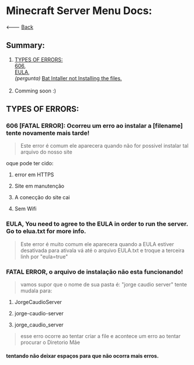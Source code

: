 # Minecraft Server Menu Docs:
<--- <a href="https://gabrielramires.github.io/MinecraftServerMenu">Back</a>

## Summary:
1. <a href="#types-of-errors">TYPES OF ERRORS:</a>\
  <a href="#606-fatal-error-ocorreu-um-erro-ao-instalar-a-filename-tente-novamente-mais-tarde">606</a>,\
  <a href="#eula-you-need-to-agree-to-the-eula-in-order-to-run-the-server-go-to-eluatxt-for-more-info">EULA</a>,\
  *(pergunta)* <a href="#fatal-error-o-arquivo-de-instalação-não-esta-funcionando"> Bat Intaller not Installing the files.</a>
<br></br>
3. Comming soon :)

## TYPES OF ERRORS:

### 606 [FATAL ERROR]: Ocorreu um erro ao instalar a [filename] tente novamente mais tarde!
> Este error é comum ele aparecera quando não for possivel instalar tal arquivo do nosso site

oque pode ter cido:

1. error em HTTPS

2. Site em manutenção

3. A conecção do site cai

4. Sem Wifi

### EULA, You need to agree to the EULA in order to run the server. Go to elua.txt for more info.
> Este error é muito comum ele aparecera quando a EULA estiver desativada para ativala vá até o arquivo EULA.txt e troque a terceira linh por "eula=true"

### FATAL ERROR, o arquivo de instalação não esta funcionando!
> vamos supor que o nome de sua pasta é: "jorge caudio server" tente mudala para:

1. JorgeCaudioServer

2. jorge-caudio-server

3. jorge_caudio_server

> esse erro ocorre ao tentar criar a file e acontece um erro ao tentar procurar o Diretorio Mãe
#### tentando não deixar espaços para que não ocorra mais erros.
